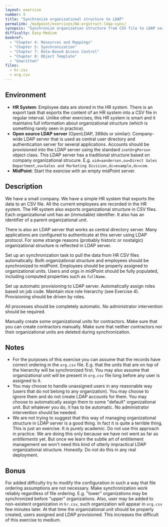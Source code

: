 ```yaml
---
layout: exercise
number: 5
title: "Synchronize organizational structure to LDAP"
permalink: /midpoint/exercises/04-orgstruct-ldap-sync/
synopsis: "Synchronize organization structure from CSV file to LDAP server."
difficulty: Easy-Medium
bookref:
  - "Chapter 4: Resources and Mappings"
  - "Chapter 5: Synchronization"
  - "Chapter 7: Role-Based Access Control"
  - "Chapter 8: Object Template"
  - "Unwritten"
files:
  - hr.csv
  - org.csv
---
```


## Environment

* **HR System**: Employee data are stored in the HR system. There is an export task that exports the content of an HR system into a CSV file in regular interval. Unlike other exercises, this HR system is smart and it maintains full information about organizational structure (which is something rarely seen in practice).
* **Open source LDAP server** (OpenLDAP, 389ds or similar): Company-wide LDAP server that is used as central user directory and authentication server for several applications. Accounts should be provisioned into the LDAP server using the standard `inetOrgPerson` object class. This LDAP server has a traditional structure based on company organizational strucure. E.g. `uid=aanderson,ou=Direct Sales Department,ou=Sales and Marketing Division,dc=example,dc=com`.
* **MidPoint**: Start the exercise with an empty midPoint server.

## Description

We have a small company. We have a simple HR system that exports the data to an CSV file. All the current employees are recorded in the HR system. The HR system also exports organizational structure in CSV files. Each organizational unit has an (immutable) identifier. It also has an identifier of a parent organizational unit.

There is also an LDAP server that works as central directory server. Many applications are configured to authenticate at this server using LDAP protocol. For some strange reasons (probably historic or nostalgic) organizational structure is reflected in LDAP server.

Set up an synchronization task to pull the data from HR CSV files automatically. Both organizational structure and employees should be synchronized to midPoint. Employees should be properly assigned to organizational units. Users and orgs in midPoint should be fully populated, including computed properties such as `fullName`.

Set up automatic provisioning to LDAP server. Automatically assign roles based on job code. Maintain nice role hierarchy (see Exercise 4). Provisioning should be driven by roles.

All processes should be completely automatic. No administrator intervention should be required.

Manually create some organizational units for contractors. Make sure that you can create contractors manually. Make sure that neither contractors nor their organizational units are deleted during synchronization.

## Notes

* For the purposes of this exercise you can assume that the records have correct ordering in the `org.csv` file. E.g. that the units that are on top of the hierarchy will be synchronized first. You may also assume that organizational unit will be present in `org.csv` file long before any user is assigned to it.
* You may choose to handle unassigned users in any reasonable way (users that do not belong to any organization). You may choose to ignore them and do not create LDAP accounts for them. You may choose to automatically assign them to some "default" organizational unit. But whatever you do, it has to be automatic. No administrator intervention should be needed.
* We are not trying to suggest that this way of managing organizational structure in LDAP server is a good thing. In fact it is quite a terrible thing. This is just an exercise. It is purely academic. Do not use this approach in practice. We are doing this only because we have not went as far as *entitlements* yet. But once we learn the subtle art of entitlement management we won't need this kind of utterly impractical LDAP organizational structure. Honestly. Do not do this in any real deployment.

## Bonus

For added difficulty try to modify the configuration in such a way that file ordering assumptions are not necessary. Make synchronization work reliably regardless of file ordering. E.g. "lower" organizations may be synchronized before "upper" organizations. Also, user may be added to non-existent organization in `hr.csv`, such organization will appear in `org.csv` few minutes later. At that time the organizational unit should be properly created, users assigned and LDAP provisioned. This increases the difficult of this exercise to medium.
